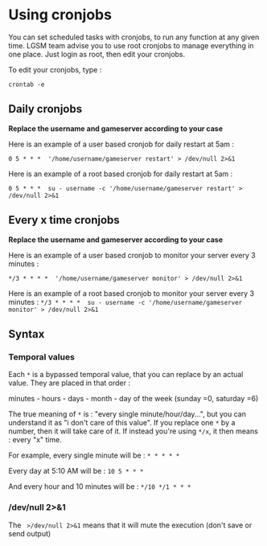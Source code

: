 # Using cronjobs
You can set scheduled tasks with cronjobs, to run any function at any given time.
LGSM team advise you to use root cronjobs to manage everything in one place. Just login as root, then edit your cronjobs. 

To edit your cronjobs, type : 

`crontab -e`


## Daily cronjobs

**Replace the username and gameserver according to your case**

Here is an example of a user based cronjob for daily restart at 5am : 

`0 5 * * *  '/home/username/gameserver restart' > /dev/null 2>&1`

Here is an example of a root based cronjob for daily restart at 5am : 

`0 5 * * *  su - username -c '/home/username/gameserver restart' > /dev/null 2>&1`



## Every x time cronjobs

**Replace the username and gameserver according to your case**

Here is an example of a user based cronjob to monitor your server every 3 minutes : 

`*/3 * * * *  '/home/username/gameserver monitor' > /dev/null 2>&1`

Here is an example of a root based cronjob to monitor your server every 3 minutes : 
`*/3 * * * *  su - username -c '/home/username/gameserver monitor' > /dev/null 2>&1`



## Syntax

### Temporal values 
Each `*` is a bypassed temporal value, that you can replace by an actual value. They are placed in that order : 

minutes - hours - days - month - day of the week (sunday =0, saturday =6)

The true meaning of `*` is : "every single minute/hour/day...", but you can understand it as "i don't care of this value". If you replace one `*` by a number, then it will take care of it. If instead you're using `*/x`, it then means : every "x" time.

For example, every single minute will be : `* * * * *`

Every day at 5:10 AM will be : `10 5 * * *`

And every hour and 10 minutes will be : `*/10 */1 * * *`

### /dev/null 2>&1
The ` >/dev/null 2>&1` means that it will mute the execution (don't save or send output)